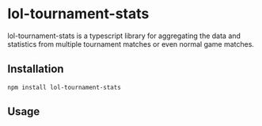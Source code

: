 # lol-tournament-stats

lol-tournament-stats is a typescript library for aggregating the data and statistics from multiple tournament matches or even normal game matches.

## Installation

```
npm install lol-tournament-stats
```

## Usage
